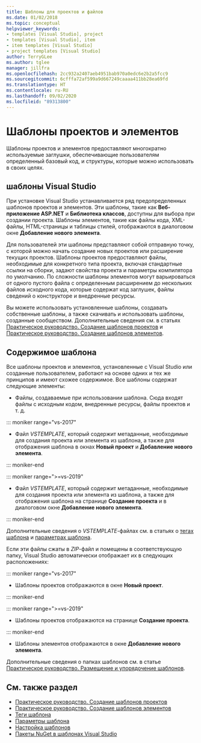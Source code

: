 ```yaml
---
title: Шаблоны для проектов и файлов
ms.date: 01/02/2018
ms.topic: conceptual
helpviewer_keywords:
- templates [Visual Studio], project
- templates [Visual Studio], item
- item templates [Visual Studio]
- project templates [Visual Studio]
author: TerryGLee
ms.author: tglee
manager: jillfra
ms.openlocfilehash: 2cc932a2407aeb4951bab970a0edc6e2b2a5fcc9
ms.sourcegitcommit: 6cfffa72af599a9d667249caaaa411bb28ea69fd
ms.translationtype: HT
ms.contentlocale: ru-RU
ms.lasthandoff: 09/02/2020
ms.locfileid: "89313800"
---
```

# <a name="project-and-item-templates"></a>Шаблоны проектов и элементов

Шаблоны проектов и элементов предоставляют многократно используемые заглушки, обеспечивающие пользователям определенный базовый код, и структуры, которые можно использовать в своих целях.

## <a name="visual-studio-templates"></a>шаблоны Visual Studio

При установке Visual Studio устанавливается ряд предопределенных шаблонов проектов и элементов. Эти шаблоны, такие как **Веб-приложение ASP.NET** и **Библиотека классов**, доступны для выбора при создании проекта. Шаблоны элементов, такие как файлы кода, XML-файлы, HTML-страницы и таблицы стилей, отображаются в диалоговом окне **Добавление нового элемента**.

Для пользователей эти шаблоны представляют собой отправную точку, с которой можно начать создание новых проектов или расширение текущих проектов. Шаблоны проектов предоставляют файлы, необходимые для конкретного типа проекта, включая стандартные ссылки на сборки, задают свойства проекта и параметры компилятора по умолчанию. По сложности шаблоны элементов могут варьироваться от одного пустого файла с определенным расширением до нескольких файлов исходного кода, которые содержат код заглушек, файлы сведений о конструкторе и внедренные ресурсы.

Вы можете использовать установленные шаблоны, создавать собственные шаблоны, а также скачивать и использовать шаблоны, созданные сообществом. Дополнительные сведения см. в статьях [Практическое руководство. Создание шаблонов проектов](../ide/how-to-create-project-templates.md) и [Практическое руководство. Создание шаблонов элементов](../ide/how-to-create-item-templates.md).

## <a name="contents-of-a-template"></a>Содержимое шаблона

Все шаблоны проектов и элементов, установленные с Visual Studio или созданные пользователем, работают на основе одних и тех же принципов и имеют схожее содержимое. Все шаблоны содержат следующие элементы:

- Файлы, создаваемые при использовании шаблона. Сюда входят файлы с исходным кодом, внедренные ресурсы, файлы проектов и т. д.

::: moniker range="vs-2017"

- Файл *VSTEMPLATE*, который содержит метаданные, необходимые для создания проекта или элемента из шаблона, а также для отображения шаблона в окнах **Новый проект** и **Добавление нового элемента**.

::: moniker-end

::: moniker range=">=vs-2019"

- Файл *VSTEMPLATE*, который содержит метаданные, необходимые для создания проекта или элемента из шаблона, а также для отображения шаблона на странице **Создание проекта** и в диалоговом окне **Добавление нового элемента**.

::: moniker-end

   Дополнительные сведения о *VSTEMPLATE*-файлах см. в статьях о [тегах шаблона](template-tags.md) и [параметрах шаблона](../ide/template-parameters.md).

Если эти файлы сжаты в *ZIP*-файл и помещены в соответствующую папку, Visual Studio автоматически отображает их в следующих расположениях:

::: moniker range="vs-2017"

- Шаблоны проектов отображаются в окне **Новый проект**.

::: moniker-end

::: moniker range=">=vs-2019"

- Шаблоны проектов отображаются на странице **Создание проекта**.

::: moniker-end

- Шаблоны элементов отображаются в окне **Добавление нового элемента**.

Дополнительные сведения о папках шаблонов см. в статье [Практическое руководство. Размещение и упорядочение шаблонов](../ide/how-to-locate-and-organize-project-and-item-templates.md).

## <a name="see-also"></a>См. также раздел

- [Практическое руководство. Создание шаблонов проектов](../ide/how-to-create-project-templates.md)
- [Практическое руководство. Создание шаблонов элементов](../ide/how-to-create-item-templates.md)
- [Теги шаблона](template-tags.md)
- [Параметры шаблона](../ide/template-parameters.md)
- [Настройка шаблонов](../ide/customizing-project-and-item-templates.md)
- [Пакеты NuGet в шаблонах Visual Studio](/nuget/visual-studio-extensibility/visual-studio-templates)
